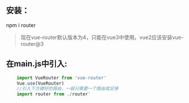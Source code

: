 ## 安装：
npm i router
>现在vue-router默认版本为4，只能在vue3中使用。vue2应该安装vue-router@3

## 在main.js中引入:
```js
    import VueRouter from 'vue-router'
    Vue.use(VueRouter)  
    //引入下方建好的路由，一般只需要一个路由就足够  
    import router from ./router'
```

